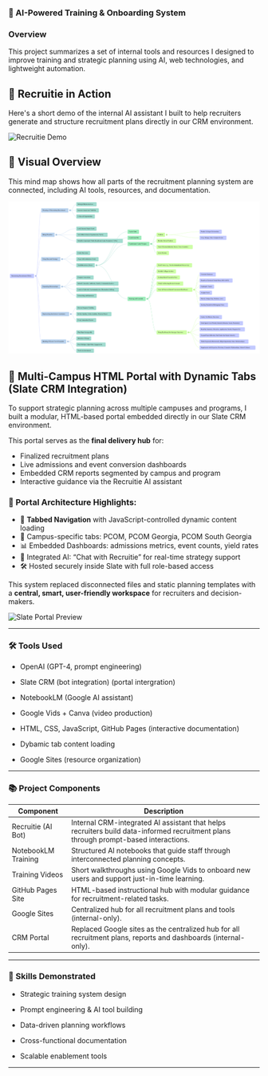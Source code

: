 ### 📂 AI-Powered Training & Onboarding System

### Overview
This project summarizes a set of internal tools and resources I designed to improve training and strategic planning using AI, web technologies, and lightweight automation.

## 🎥 Recruitie in Action
Here's a short demo of the internal AI assistant I built to help recruiters generate and structure recruitment plans directly in our CRM environment.

![Recruitie Demo](Recruitie-Gif.gif)

## 🧠 Visual Overview

This mind map shows how all parts of the recruitment planning system are connected, including AI tools, resources, and documentation.

![NotebookLM Mind Map](Recruitment%20Visits%20Mind%20Map.png) 

## 🧭 Multi-Campus HTML Portal with Dynamic Tabs (Slate CRM Integration)

To support strategic planning across multiple campuses and programs, I built a modular, HTML-based portal embedded directly in our Slate CRM environment.

This portal serves as the **final delivery hub** for:
- Finalized recruitment plans
- Live admissions and event conversion dashboards
- Embedded CRM reports segmented by campus and program
- Interactive guidance via the Recruitie AI assistant

### 🧩 Portal Architecture Highlights:
- 🔄 **Tabbed Navigation** with JavaScript-controlled dynamic content loading
- 🏫 Campus-specific tabs: PCOM, PCOM Georgia, PCOM South Georgia
- 📊 Embedded Dashboards: admissions metrics, event counts, yield rates
- 🧠 Integrated AI: “Chat with Recruitie” for real-time strategy support
- 🛠️ Hosted securely inside Slate with full role-based access

This system replaced disconnected files and static planning templates with a **central, smart, user-friendly workspace** for recruiters and decision-makers.

![Slate Portal Preview](slate%20portal%20preview.PNG)

---
### 🛠️ Tools Used

- OpenAI (GPT-4, prompt engineering)

- Slate CRM (bot integration) (portal intergration) 

- NotebookLM (Google AI assistant)

- Google Vids + Canva (video production)

- HTML, CSS, JavaScript,  GitHub Pages (interactive documentation)

- Dybamic tab content loading 

- Google Sites (resource organization)
---
### 📚 Project Components
| Component            | Description |
|---------------------|-------------|
| Recruitie (AI Bot)  | Internal CRM-integrated AI assistant that helps recruiters build data-informed recruitment plans through prompt-based interactions. |
| NotebookLM Training | Structured AI notebooks that guide staff through interconnected planning concepts. |
| Training Videos     | Short walkthroughs using Google Vids to onboard new users and support just-in-time learning. |
| GitHub Pages Site   | HTML-based instructional hub with modular guidance for recruitment-related tasks. |
| Google Sites        | Centralized hub for all recruitment plans and tools (internal-only). |
| CRM Portal          | Replaced Google sites as the centralized hub for all recruitment plans, reports and dashboards (internal-only). |
---
### 🎯 Skills Demonstrated

- Strategic training system design

- Prompt engineering & AI tool building

- Data-driven planning workflows

- Cross-functional documentation

- Scalable enablement tools
---
